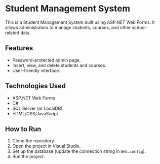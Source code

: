 # Student Management System

This is a Student Management System built using ASP.NET Web Forms. It allows administrators to manage students, courses, and other school-related data.

## Features
- Password-protected admin page.
- Insert, view, and delete students and courses.
- User-friendly interface.

## Technologies Used
- ASP.NET Web Forms
- C#
- SQL Server (or LocalDB)
- HTML/CSS/JavaScript

## How to Run
1. Clone the repository.
2. Open the project in Visual Studio.
3. Set up the database (update the connection string in `Web.config`).
4. Run the project.
